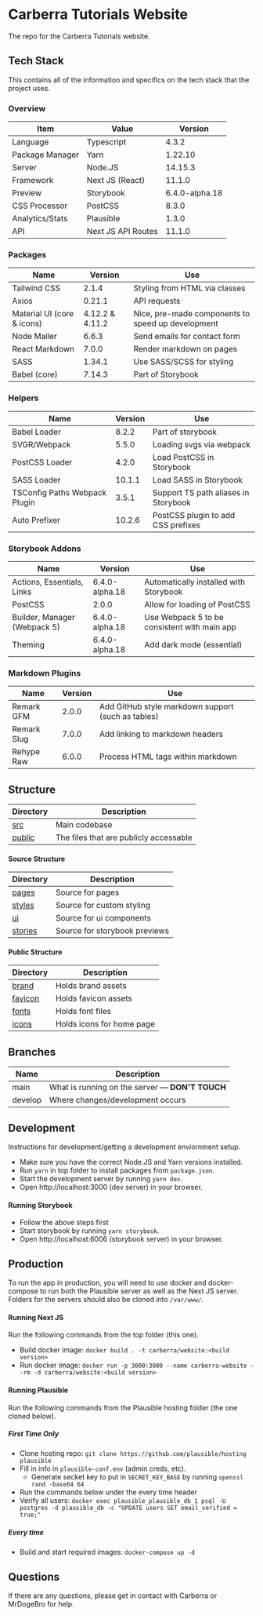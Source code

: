 # Carberra Tutorials Website

The repo for the Carberra Tutorials website.

## Tech Stack

This contains all of the information and specifics on the tech stack that the project uses.

### Overview

| Item            | Value              | Version        |
| --------------- | ------------------ | -------------- |
| Language        | Typescript         | 4.3.2          |
| Package Manager | Yarn               | 1.22.10        |
| Server          | Node.JS            | 14.15.3        |
| Framework       | Next JS (React)    | 11.1.0         |
| Preview         | Storybook          | 6.4.0-alpha.18 |
| CSS Processor   | PostCSS            | 8.3.0          |
| Analytics/Stats | Plausible          | 1.3.0          |
| API             | Next JS API Routes | 11.1.0         |

### Packages

| Name                       | Version         | Use                                               |
| -------------------------- | --------------- | ------------------------------------------------- |
| Tailwind CSS               | 2.1.4           | Styling from HTML via classes                     |
| Axios                      | 0.21.1          | API requests                                      |
| Material UI (core & icons) | 4.12.2 & 4.11.2 | Nice, pre-made components to speed up development |
| Node Mailer                | 6.6.3           | Send emails for contact form                      |
| React Markdown             | 7.0.0           | Render markdown on pages                          |
| SASS                       | 1.34.1          | Use SASS/SCSS for styling                         |
| Babel (core)               | 7.14.3          | Part of Storybook                                 |

### Helpers

| Name                          | Version | Use                                  |
| ----------------------------- | ------- | ------------------------------------ |
| Babel Loader                  | 8.2.2   | Part of storybook                    |
| SVGR/Webpack                  | 5.5.0   | Loading svgs via webpack             |
| PostCSS Loader                | 4.2.0   | Load PostCSS in Storybook            |
| SASS Loader                   | 10.1.1  | Load SASS in Storybook               |
| TSConfig Paths Webpack Plugin | 3.5.1   | Support TS path aliases in Storybook |
| Auto Prefixer                 | 10.2.6  | PostCSS plugin to add CSS prefixes   |

### Storybook Addons

| Name                         | Version        | Use                                          |
| ---------------------------- | -------------- | -------------------------------------------- |
| Actions, Essentials, Links   | 6.4.0-alpha.18 | Automatically installed with Storybook       |
| PostCSS                      | 2.0.0          | Allow for loading of PostCSS                 |
| Builder, Manager (Webpack 5) | 6.4.0-alpha.18 | Use Webpack 5 to be consistent with main app |
| Theming                      | 6.4.0-alpha.18 | Add dark mode (essential)                    |

### Markdown Plugins

| Name        | Version | Use                                                |
| ----------- | ------- | -------------------------------------------------- |
| Remark GFM  | 2.0.0   | Add GitHub style markdown support (such as tables) |
| Remark Slug | 7.0.0   | Add linking to markdown headers                    |
| Rehype Raw  | 6.0.0   | Process HTML tags within markdown                  |

## Structure

| Directory         | Description                            |
| ----------------- | -------------------------------------- |
| [src](src/)       | Main codebase                          |
| [public](public/) | The files that are publicly accessable |

#### Source Structure

| Directory               | Description                   |
| ----------------------- | ----------------------------- |
| [pages](src/pages/)     | Source for pages              |
| [styles](src/styles/)   | Source for custom styling     |
| [ui](src/ui/)           | Source for ui components      |
| [stories](src/stories/) | Source for storybook previews |

#### Public Structure

| Directory                  | Description               |
| -------------------------- | ------------------------- |
| [brand](public/brand/)     | Holds brand assets        |
| [favicon](public/favicon/) | Holds favicon assets      |
| [fonts](public/fonts/)     | Holds font files          |
| [icons](public/icons/)     | Holds icons for home page |

## Branches

| Name    | Description                                     |
| ------- | ----------------------------------------------- |
| main    | What is running on the server — **DON'T TOUCH** |
| develop | Where changes/development occurs                |

## Development

Instructions for development/getting a development enviornment setup.

- Make sure you have the correct Node.JS and Yarn versions installed.
- Run `yarn` in top folder to install packages from `package.json`.
- Start the development server by running `yarn dev`.
- Open http://localhost:3000 (dev server) in your browser.

#### Running Storybook

- Follow the above steps first
- Start storybook by running `yarn storybook`.
- Open http://localhost:6006 (storybook server) in your browser.

## Production

To run the app in production, you will need to use docker and docker-compose to
run both the Plausible server as well as the Next JS server. Folders for the servers
should also be cloned into `/var/www/`.

#### Running Next JS

Run the following commands from the top folder (this one).

- Build docker image: `docker build . -t carberra/website:<build version>`
- Run docker image: `docker run -p 3000:3000 --name carberra-website --rm -d carberra/website:<build version>`

#### Running Plausible

Run the following commands from the Plausible hosting folder (the one cloned below).

##### First Time Only

- Clone hosting repo: `git clone https://github.com/plausible/hosting plausible`
- Fill in info in `plausible-conf.env` (admin creds, etc).
  - Generate secket key to put in `SECRET_KEY_BASE` by running `openssl rand -base64 64`
- Run the commands below under the every time header
- Verify all users: `docker exec plausible_plausible_db_1 psql -U postgres -d plausible_db -c "UPDATE users SET email_verified = true;"`

##### Every time

- Build and start required images: `docker-compose up -d`

## Questions

If there are any questions, please get in contact with Carberra or MrDogeBro for help.
